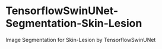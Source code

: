 # TensorflowSwinUNet-Segmentation-Skin-Lesion
Image Segmentation for Skin-Lesion by TensorflowSwinUNet
